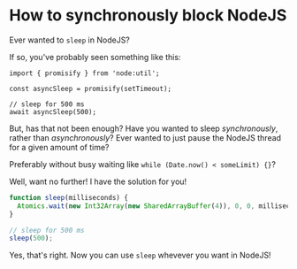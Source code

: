 # How to synchronously block NodeJS

Ever wanted to `sleep` in NodeJS?

If so, you've probably seen something like this:

```js, title="Async Sleep"
import { promisify } from 'node:util';

const asyncSleep = promisify(setTimeout);

// sleep for 500 ms
await asyncSleep(500);
```

But, has that not been enough? Have you wanted to sleep _synchronously_, rather than _asynchronously_? Ever wanted to just pause the NodeJS thread for a given amount of time?

Preferably without busy waiting like `while (Date.now() < someLimit) {}`?

Well, want no further! I have the solution for you!

```js
function sleep(milliseconds) {
  Atomics.wait(new Int32Array(new SharedArrayBuffer(4)), 0, 0, milliseconds);
}

// sleep for 500 ms
sleep(500);
```

Yes, that's right. Now you can use `sleep` whevever you want in NodeJS!
